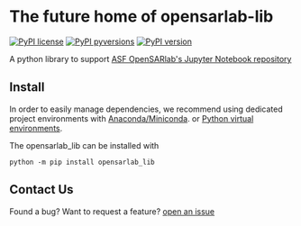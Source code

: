 # The future home of opensarlab-lib

[![PyPI license](https://img.shields.io/pypi/l/opensarlab_lib.svg)](https://pypi.python.org/pypi/opensarlab_lib/)
[![PyPI pyversions](https://img.shields.io/pypi/pyversions/opensarlab_lib.svg)](https://pypi.python.org/pypi/opensarlab_lib/)
[![PyPI version](https://img.shields.io/pypi/v/opensarlab_lib.svg)](https://pypi.python.org/pypi/opensarlab_lib/)

[comment]: <> ([![Conda version]&#40;https://img.shields.io/conda/vn/conda-forge/opensarlab_lib&#41;]&#40;https://anaconda.org/conda-forge/opensarlab_lib&#41;)

[comment]: <> ([![Conda platforms]&#40;https://img.shields.io/conda/pn/conda-forge/opensarlab_lib&#41;]&#40;https://anaconda.org/conda-forge/opensarlab_lib&#41;)

A python library to support [ASF OpenSARlab's Jupyter Notebook repository](https://github.com/ASFOpenSARlab/opensarlab-notebooks)

## Install

In order to easily manage dependencies, we recommend using dedicated project environments with
[Anaconda/Miniconda](https://docs.conda.io/projects/conda/en/latest/user-guide/install/index.html). or
[Python virtual environments](https://docs.python.org/3/tutorial/venv.html). 

The opensarlab_lib can be installed with 

[comment]: <> (into a conda environment with)

[comment]: <> (```)

[comment]: <> (conda install -c conda-forge opensarlab_lib)

[comment]: <> (```)

[comment]: <> (or into a virtual environment with)

```
python -m pip install opensarlab_lib
```

## Contact Us

Found a bug? Want to request a feature?
[open an issue](https://github.com/ASFOpenSARlab/opensarlab-lib/issues/new)
